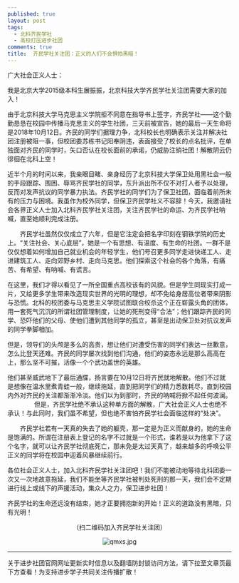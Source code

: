 ```yaml
---
published: true
layout: post
tags:
  - 北科齐民学社
  - 高校打压进步社团
comments: true
title:  齐民学社关注团：正义的人们不会惧怕黑暗！ 
---
```


广大社会正义人士：

   我是北京大学2015级本科生展振振，北京科技大学齐民学社关注团需要大家的加入！

   由于北京科技大学马克思主义学院拒不同意在指导书上签字，齐民学社——这个勤勤恳恳在校园中传播马克思主义的学生社团，三天前被宣告，她的最后一天生命将是2018年10月12日。齐民的同学们据理力争，北科校长也明确表示关注并解决社团注册被阻一事，但校团委苏栋书记阳奉阴违，表面接受了校长的点名批评，在单独面对齐民的同学时，矢口否认在校长面前的承诺，仍威胁注销社团！解散阴云仍徘徊在北科上空！

   近半个月的时间以来，我亲眼目睹、亲身经历了北京科技大学保卫处用黑社会一般的手段跟踪、围困、辱骂齐民学社的同学，东升派出所不仅不对打人者予以处理，反而对发声抗议的同学暴力执法。齐民学社的同学们为了保卫社团，面临着前所未有的压力与困境。我虽作为校外同学，但保卫齐民学社义不容辞！今天，我邀请社会各界正义人士加入北科齐民学社关注团，关注齐民学社的命运、为齐民学社呐喊，直至她顺利完成注册。

　　齐民学社虽然仅仅成立了六年，但是它注定会把名字印刻在钢铁学院的历史上。“关注社会、关心底层”，她是一个有思想、有温度、有生命的社团。一群不是仅仅想着如何增加自己就业机会的年轻学生，他们号召更多同学走进快递工人、走进建筑工人、走向郊野乡村、走向马克思。他们探索这个社会的各个角落，有痛苦、有希望、有呐喊、有谎言。
    
   在这里，我们才得以看见了一所全国重点高校该有的风貌。但是学生同现实打成一片，又给更多学生带来改造现实世界的光明的理想，却不免给身居高位者带来阴影与恐慌。北科的校团委与马克思主义学院试图联合绞杀这个正在崭露头角的团体，用一套死气沉沉的所谓社团管理制度，让她的死刑变得“合法”；他们跟踪齐民的同学、恐吓他们的父母、使他们遭到其他同学的孤立，甚至是出动保卫处对抗议发声的同学拳脚相加。

   但是，领导们的头颅是多么的高贵，想让他们对遭受伤害的同学们表达一丝歉意，怎么比登天还难。齐民的同学屡次找到他们沟通，他们的姿态永远是那么高高在上，那么坚不可摧，活像一个个武功盖世的英雄。

   他们甚至威武地下了最后通牒，扬言要在10月12日将齐民就地解散。他们不过就是想像在温水里煮青蛙一般，继续拖延，直到把同学们的精力悉数耗尽，直到校园内外对齐民的关注都渐渐冷淡。他们以为到那时，齐民的呐喊将掀不起任何波澜。
　　
　　但是，齐民学社绝不承认这种单方面的解散，广大社会正义人士也绝不承认！与此同时，我们虽不希望，但也绝不害怕齐民学社会面临这样的“处决”。

　　齐民学社若有一天真的失去了她的躯壳，那一定是为正义而献身的，她的生命是饱满的。所谓在注册表上登记的名字不过就是一个形式，谁若是以为他拿下了这个名字，就可以让齐民学社彻底死亡，那未免是太过天真了，越来越多的呼唤公平正义的同学将在校园中迎着风暴继续前行。

   各位社会正义人士，加入北科齐民学社关注团吧！我们不能被动地等待北科团委一次又一次地故意拖延，我们不能坐等齐民学社被判处死刑的那一天，我们会不定期进行线上或线下的声援活动，集众人之力，保卫进步社团！
 
   齐民学社的生命还远没有结束，她才正要拥抱新的开始！正义的道路没有黑暗，只有光明！


<p align="center">（扫二维码加入齐民学社关注团）</p>

<p align="center"><img src="https://i.loli.net/2018/10/11/5bbf5a06e8445.jpg" alt="qmxs.jpg" title="qmxs.jpg" /></p>



---
关于进步社团官网网址更新实时信息以及翻墙防封锁访问方法，请下拉至文章页最下方查看！为支持进步学子共同关注传播扩散！
